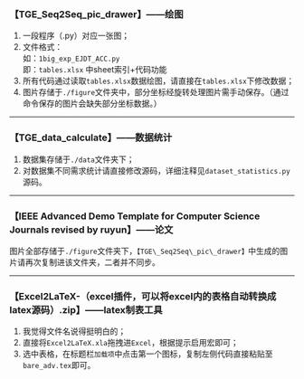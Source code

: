 ### 【TGE\_Seq2Seq\_pic\_drawer】——绘图

1. 一段程序（.py）对应一张图；  
2. 文件格式：  
如：`1big_exp_EJDT_ACC.py`  
即：`tables.xlsx` 中sheet索引+代码功能  
3. 所有代码通过读取`tables.xlsx`数据绘图，请直接在`tables.xlsx`下修改数据；  
4. 图片存储于`./figure`文件夹中，部分坐标经旋转处理图片需手动保存。（通过命令保存的图片会缺失部分坐标数据。）

---

### 【TGE\_data\_calculate】——数据统计
1. 数据集存储于`./data`文件夹下；  
2. 对数据集不同需求统计请直接修改源码，详细注释见`dataset_statistics.py`源码。

---

### 【IEEE Advanced Demo Template for Computer Science Journals revised by ruyun】——论文
图片全部存储于`./figure`文件夹下，`【TGE\_Seq2Seq\_pic\_drawer】`中生成的图片请再次复制进该文件夹，二者并不同步。

---

### 【Excel2LaTeX-（excel插件，可以将excel内的表格自动转换成latex源码）.zip】——latex制表工具
1. 我觉得文件名说得挺明白的；  
2. 直接将`Excel2LaTeX.xla`拖拽进`Excel`，根据提示启用宏即可；  
3. 选中表格，在标题栏`加载项`中点击第一个图标，复制左侧代码直接粘贴至`bare_adv.tex`即可。